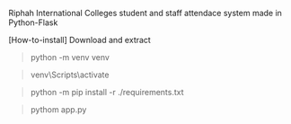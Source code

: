 Riphah International Colleges student and staff attendace system made in Python-Flask

[How-to-install]
Download and extract
> python -m venv venv

> venv\Scripts\activate

> python -m pip install -r ./requirements.txt

> pythom app.py